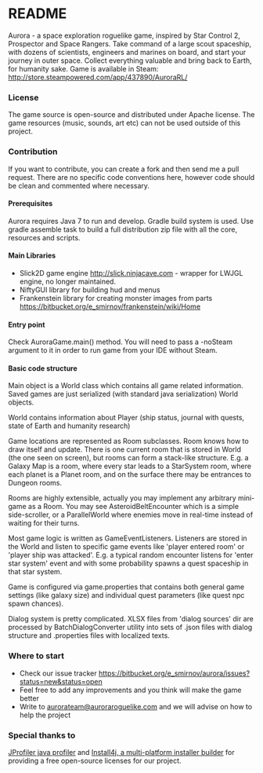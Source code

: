 # README #

Aurora - a space exploration roguelike game, inspired by Star Control 2, Prospector and Space Rangers.
Take command of a large scout spaceship, with dozens of scientists, engineers and marines on board, and start your journey in outer space. Collect everything valuable and bring back to Earth, for humanity sake.
Game is available in Steam: http://store.steampowered.com/app/437890/AuroraRL/ 

### License ###

The game source is open-source and distributed under Apache license.
The game resources (music, sounds, art etc) can not be used outside of this project.

### Contribution ###

If you want to contribute, you can create a fork and then send me a pull request.
There are no specific code conventions here, however code should be clean and commented where necessary.

#### Prerequisites ####

Aurora requires Java 7 to run and develop.
Gradle build system is used. Use gradle assemble task to build a full distribution zip file with all the core, resources and scripts.

#### Main Libraries ####

* Slick2D game engine http://slick.ninjacave.com - wrapper for LWJGL engine, no longer maintained.
* NiftyGUI library for building hud and menus
* Frankenstein library for creating monster images from parts https://bitbucket.org/e_smirnov/frankenstein/wiki/Home

#### Entry point ####

Check AuroraGame.main() method. You will need to pass a -noSteam argument to it in order to run game from your IDE without Steam.

#### Basic code structure ####

Main object is a World class which contains all game related information. Saved games are just serialized (with standard
java serialization) World objects.

World contains information about Player (ship status, journal with quests, state of Earth and humanity research)

Game locations are represented as Room subclasses. Room knows how to draw itself and update. There is one current room that is stored in World (the one seen on screen),
but rooms can form a stack-like structure. E.g. a Galaxy Map is a room, where every star leads to a StarSystem room, where each planet is a Planet room, and on the 
surface there may be entrances to Dungeon rooms. 

Rooms are highly extensible, actually you may implement any arbitrary mini-game as a Room. You may see AsteroidBeltEncounter which is a simple side-scroller, or a ParallelWorld where
enemies move in real-time instead of waiting for their turns.

Most game logic is written as GameEventListeners. Listeners are stored in the World and listen to specific game events like 'player entered room' or 'player ship was attacked'.
E.g. a typical random encounter listens for 'enter star system' event and with some probability spawns a quest spaceship in that star system.

Game is configured via game.properties that contains both general game settings (like galaxy size) and individual quest parameters (like quest npc spawn chances).

Dialog system is pretty complicated. XLSX files from 'dialog sources' dir are processed by BatchDialogConverter utility into sets of .json files with dialog structure and 
 .properties files with localized texts.

### Where to start ###

- Check our issue tracker https://bitbucket.org/e_smirnov/aurora/issues?status=new&status=open
- Feel free to add any improvements and you think will make the game better
- Write to aurorateam@auroraroguelike.com and we will advise on how to help the project 

### Special thanks to ###

[JProfiler java profiler](http://www.ej-technologies.com/products/jprofiler/overview.html) and
[Install4j, a multi-platform installer builder](http://www.ej-technologies.com/products/install4j/overview.html) for providing a free open-source licenses for our project.
